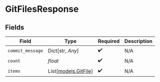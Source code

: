 # GitFilesResponse


## Fields

| Field                                        | Type                                         | Required                                     | Description                                  |
| -------------------------------------------- | -------------------------------------------- | -------------------------------------------- | -------------------------------------------- |
| `commit_message`                             | Dict[str, *Any*]                             | :heavy_check_mark:                           | N/A                                          |
| `count`                                      | *float*                                      | :heavy_check_mark:                           | N/A                                          |
| `items`                                      | List[[models.GitFile](../models/gitfile.md)] | :heavy_check_mark:                           | N/A                                          |